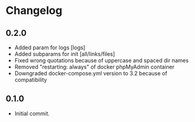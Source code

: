 # Changelog

## 0.2.0
- Added param for logs [logs]
- Added subparams for init [all/links/files]
- Fixed wrong quotations because of uppercase and spaced dir names
- Removed "restarting: always" of docker phpMyAdmin container
- Downgraded docker-compose.yml version to 3.2 because of compatibility

## 0.1.0
- Initial commit.